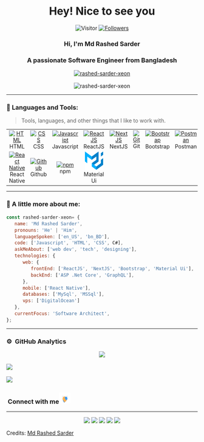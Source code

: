 <h1 align="center">Hey! Nice to see you </h1>

<p align="center"> 
     <img src="https://visitor-badge.laobi.icu/badge?page_id=rashed-sarder-xeon" alt="Visitor"/>
<!--     <img src="https://komarev.com/ghpvc/?username=rashed-sarder-xeon" alt="rashed-sarder-xeon"/>        -->
<!--     <a href="https://github.com/rashed-sarder-xeon?tab=repositories" target="_blank"><img src="https://badges.pufler.dev/repos/rashed-sarder-xeon" alt="Repos"/></a>  -->
<!--     <img src="https://badges.pufler.dev/years/rashed-sarder-xeon" alt="Active_Years"/>   -->
<!--     <a href="https://github.com/rashed-sarder-xeon/rashed-sarder-xeon" target="_blank"><img src="https://badges.pufler.dev/commits/monthly/rashed-sarder-xeon" alt="commits"/>    -->
    <a href="https://github.com/rashed-sarder-xeon?tab=followers"><img alt="Followers" src="https://img.shields.io/github/followers/rashed-sarder-xeon?color=4C1&logo=github"></a>
<!--     <a href="https://github.com/rashed-sarder-xeon/rashed-sarder-xeon" target="_blank"><img alt="Profile_Update" src="https://img.shields.io/github/last-commit/rashed-sarder-xeon/rashed-sarder-xeon?label=Profile%20update&style=fflat-square"></a> -->
</p> 

<h3 align="center">Hi, I'm Md Rashed Sarder</h3>
<h3 align="center">A passionate Software Engineer from Bangladesh</h3>

<!-- <p align="center"> <a href="https://github.com/ryo-ma/github-profile-trophy"><img src="https://github-profile-trophy.vercel.app/?username=rashed-sarder-xeon" alt="rashed-sarder-xeon" /></a> </p> -->

<p align="center"> <a href="https://github.com/ryo-ma/github-profile-trophy"><img src="https://github-profile-trophy.vercel.app/?username=rashed-sarder-xeon&theme=gruvbox" alt="rashed-sarder-xeon" /></a> </p>

<p align="center"><img align="center" src="https://github-readme-streak-stats.herokuapp.com/?user=rashed-sarder-xeon&" alt="rashed-sarder-xeon" /></p>

---

<!-- ### :blush: Talking about Personal Stuffs: -->
<!-- 
<img align="right" height="250" width="400" alt="Md Rashed Sarder" src="assets/profile.gif" />

-  💻 &nbsp; I love exploring new tech stacks and building cool stuff.
-  📰 &nbsp; Reading tech blogs whenever possible.
-  🍕 &nbsp; Travelling, meetups & tech events.
-  🚀 &nbsp; I’m currently learning Full Stack Web Development with .NET and React JS.
-  :computer: &nbsp; Most written code line `console.log("hello world");`
-  👨🏻‍💻 &nbsp; Most of my projects are available on [Github](https://github.com/rashed-sarder-xeon).
-  👾 &nbsp; Fun Fact: Equal is Not Always Equal in Javascript! 😹
-  📝 &nbsp; Checkout my [Website]( https://github.com/rashedsarder13).

--- -->

### :dart: Languages and Tools:

> Tools, languages, and other things that I like to work with.

<table>
  <tr>
    <td align="center" width="96">
      <a href="#">
        <img src="https://upload.wikimedia.org/wikipedia/commons/6/61/HTML5_logo_and_wordmark.svg" width="48" height="48" alt="HTML" />
      </a>
      <br>HTML
    </td>
    <td align="center" width="96">
      <a href="#">
        <img src="https://upload.wikimedia.org/wikipedia/commons/d/d5/CSS3_logo_and_wordmark.svg" width="48" height="48" alt="CSS" />
      </a>
      <br>CSS
    </td>
    <td align="center" width="96">
      <a href="#">
        <img src="https://upload.wikimedia.org/wikipedia/commons/9/99/Unofficial_JavaScript_logo_2.svg" width="48" height="48" alt="Javascript" />
      </a>
      <br>Javascript
    </td>
    <td align="center" width="96">
      <a href="#">
        <img src="https://www.vectorlogo.zone/logos/reactjs/reactjs-icon.svg" width="48" height="48" alt="ReactJS" />
      </a>
      <br>ReactJS
    </td>
    <td align="center" width="96">
      <a href="#">
        <img src="https://upload.wikimedia.org/wikipedia/commons/8/8e/Nextjs-logo.svg" width="48" height="48" alt="NextJS" />
      </a>
      <br>NextJS
    </td>
    <td align="center" width="96">
      <a href="#">
        <img src="https://upload.wikimedia.org/wikipedia/commons/e/e0/Git-logo.svg" width="48" height="48" alt="Git" />
      </a>
      <br>Git
    </td>
    <td align="center" width="96">
      <a href="#" >
        <img src="https://upload.wikimedia.org/wikipedia/commons/b/b2/Bootstrap_logo.svg" width="48" height="48" alt="Bootstrap" />
      </a>
      <br>Bootstrap
    </td>
    <td align="center" width="96">
      <a href="#">
        <img src="https://www.vectorlogo.zone/logos/getpostman/getpostman-icon.svg" width="48" height="48" alt="Postman" />
      </a>
      <br>Postman
    </td>
    <td align="center" width="96">
      <a href="#">
        <img src="https://www.vectorlogo.zone/logos/graphql/graphql-icon.svg" width="48" height="48" alt="GraphQL" />
      </a>
      <br>GraphQL
    </td>
    <td align="center" width="96"> 
      <a href="#" >
        <img src="https://www.vectorlogo.zone/logos/typescriptlang/typescriptlang-icon.svg" width="48" height="48" alt="TypeScript" />
      </a>
      <br>TypeScript
    </td>
    </tr>
    <tr>
    <td align="center" width="96">
      <a href="#" >
        <img src="https://www.kindpng.com/picc/m/765-7652239_react-native-svg-logo-hd-png-download.png" width="48" height="48" alt="React Native" />
      </a>
      <br>React Native
    </td>
    <td align="center"  width="96">
      <a href="#">
        <img src="https://github.githubassets.com/images/modules/logos_page/Octocat.png" width="48" height="48" alt="Github" />
      </a>
      <br>Github
    </td>
    <td align="center"  width="96">
      <a href="#">
        <img src="https://upload.wikimedia.org/wikipedia/commons/d/db/Npm-logo.svg" width="48" height="48" alt="npm" />
      </a>
      <br>npm
    </td>
    <td align="center" width="96">
      <a href="#" >
        <img src="assets/mui.png" width="48" height="48" alt="Material Ui" />
      </a>
      <br>Material Ui
    </td>
  </tr>
</table>

---

### :boy: A little more about me:

```javascript
const rashed-sarder-xeon= {
   name: 'Md Rashed Sarder',
   pronouns: 'He' | 'Him',
   languageSpoken: ['en_US', 'bn_BD'],
   code: ['Javascript', 'HTML', 'CSS', C#],
   askMeAbout: ['web dev', 'tech', 'designing'],
   technologies: {
      web: {
         frontEnd: ['ReactJS', 'NextJS', 'Bootstrap', 'Material Ui'],
         backEnd: ['ASP .Net Core', 'GraphQL'],
      },
      mobile: ['React Native'],
      databases: ['MySql', 'MSSql'],
      vps: ['DigitalOcean']
   },
   currentFocus: 'Software Architect',
};
```

---

### ⚙️ &nbsp;GitHub Analytics

<p align="center">
<a href="https://github.com/rashed-sarder-xeon">
  <img height="180em" src="https://github-readme-stats-eight-theta.vercel.app/api?username=rashed-sarder-xeon&show_icons=true&theme=algolia&include_all_commits=true&count_private=true"/>
<!--   <img height="180em" src="https://github-readme-stats-eight-theta.vercel.app/api/top-langs/?username=rashed-sarder-xeon&layout=compact&langs_count=8&theme=algolia"/> -->
</a>
</p>

<img src="https://user-images.githubusercontent.com/73097560/115834477-dbab4500-a447-11eb-908a-139a6edaec5c.gif"></a>

<!-- ### ⚡ &nbsp;Recent GitHub Activity
  
<a href="https://github.com/rashed-sarder-xeon"><img alt="rashed’s Activity Graph" src="https://activity-graph.herokuapp.com/graph?username=rashed-sarder-xeon&custom_title=Rashed's%20Contribution%20Graph&theme=react-dark" /></a> -->
   
<img src="https://user-images.githubusercontent.com/73097560/115834477-dbab4500-a447-11eb-908a-139a6edaec5c.gif"></a>

 ### &nbsp;Connect with me<img src="assets/Handshake.gif" width="30px" height="30px">
 
 ---
 
 <p align="center">
<a href="https://github.com/rashedsarder13/"><img src="https://img.shields.io/badge/- https://github.com/rashedsarder13 -3423A6?style=flat&logo=Google-Chrome&logoColor=white"/></a>
<a href="https://www.linkedin.com/in/ rashed.sarder.13/"><img src="https://img.shields.io/badge/-Rashed%20Sarder-0077B5?style=flat&logo=Linkedin&logoColor=white"/></a>
<a href="mailto:rashedsarder13@gmail.com"><img src="https://img.shields.io/badge/- rashedsarder13@gmail.com -D14836?style=flat&logo=Gmail&logoColor=white"/></a>
<a href="https://www.instagram.com/ rashed.sarder.13/"><img src="https://img.shields.io/badge/-@rashed.sarder.13-E4405F?style=flat&logo=Instagram&logoColor=white"/></a>
<a href="https://www.facebook.com/ rashed.sarder.13/"><img src="https://img.shields.io/badge/-@ rashed.sarder.13 -1877F2?style=flat&logo=Facebook&logoColor=white"/></a>
</p>

Credits: [Md Rashed Sarder](https://github.com/rashed-sarder-xeon)
 
<!-- <div align="center">
<h2> Connect with me<a href="https://gifyu.com/image/Zy2f"><img src="assets/Handshake.gif" width="28px" height="28px"></a></h2> 
<p align="center">
    <a href="https://www.linkedin.com/in/rashed.sarder.13/" target="_blank"><img alt="LinkedIn" width="25px" src="https://www.vectorlogo.zone/logos/linkedin/linkedin-icon.svg"></a>
    <a href="https://www.instagram.com/ rashed.sarder.13/" target="_blank"><img alt="Instagram" width="25px" src="https://www.vectorlogo.zone/logos/instagram/instagram-icon.svg"></a>
    <a href="https://www.facebook.com/ rashed.sarder.13/" target="_blank"><img alt="Facebook" width="25px" src="https://www.vectorlogo.zone/logos/facebook/facebook-official.svg"></a>
    <a href="mailto:rashedsarder13@gmail.com" target="_blank"><img alt="Gmail" width="25px" src="https://www.vectorlogo.zone/logos/gmail/gmail-icon.svg"></a> 
</p>
</div> -->
